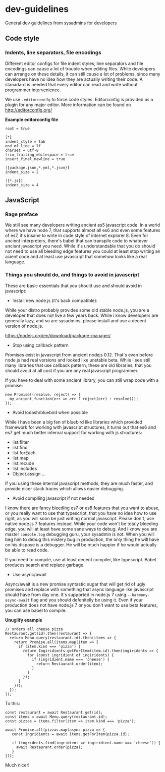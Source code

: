 # dev-guidelines

General dev guidelines from sysadmins for developers

## Code style

### Indents, line separators, file encodings

Different editor configs for file indent styles, line separators and file encodings
can cause a lot of trouble when editing files. While developers can arrange on these
details, it can still cause a lot of problems, since many developers have no idea
how they are actually writing their code. A stanadard is needed that every editor can
read and write without programmer intervenience.

We use `.editorconifg` to force code styles. Editorconfig is provided as a plugin for
any major editor. More information can be found on http://editorconfig.org/

**Example editorconfig file**

```
root = true

[*]
indent_style = tab
end_of_line = lf
charset = utf-8
trim_trailing_whitespace = true
insert_final_newline = true

[{package.json,*.yml,*.json}]
indent_size = 2

[{*.js}]
indent_size = 4
```

## JavaScript

### Rage preface

We still see many developers writing ancient es5 javascript code. In a world where
we have node 7, that supports almost all es6 and even some features of es7, it's
insane to write in code style of internet explorer 8. Even for ancient interpreters,
there's babel that can transpile code to whatever ancient javascript you need.
While it's understandable that you do should not need to use all bleeding edge features you
could at least stop writing an acient code and at least use javascript that somehow
looks like a real language.

### Things you should do, and things to avoid in javascript

These are basic essentials that you should use and should avoid in javascript:

- Install new node.js (it's back compatible):

While your distro probably provides some old stable node.js, you are a developer
that does not live a few years back. While i know developers are generally lazy,
and so are sysadmins, please install and use a decent version of node.js.

https://nodejs.org/en/download/package-manager/

- Stop using callback pattern

Promises exist in javascript from ancient nodejs 0.12. That's even before node.js
had real versions and looked like unstable beta. While i see still many libraries
that use callback pattern, these are old libraries, that you should avoid at all cost
if you are any real javascript programmer.

If you have to deal with some ancient library, you can still wrap code with a promise:

```
new Promise((resolve, reject) => {
  my_ancient_function(err => err ? reject(err) : resolve());
});
```

- Avoid lodash/bluebird when possible

While i have been a big fan of bluebird like libraries which provided framework for working
with javascript structures, it turns out that es6 and es7 get much better internal support
for working with js structures:

- list.filter
- list.find
- list.forEach
- list.map
- list.recude
- list.includes
- Object.assign
...

If you using these internal javascript methods, they are much faster, and provide nicer stack
traces which allows easier debugging.

- Avoid compiling javascript if not needed

I know there are fancy bleeding es7 or es8 features that you want to abuse, or you really want
to use that typescript, that you have no idea how to use right, as you will soon be just writing
normal javascript. Please don't, use native node.js 7 features instead. While your code won't be
totaly bleeding edge, you will at least have some sane ways to debug. And i know you are master
`console.log` debugging guru, your sysadmin is not. When you will beg him to debug this mistery
bug in production, the only thing he will have on his dispose is a debugger. He will be much happier
if he would actually be able to read code.

If you need to compile, use at least decent compiler, like typescript. Babel produces search and
replace garbage.

- Use async/await

Async/await is a new promise syntastic sugar that will get rid of ugly promises and replace with
something that async language like javascript should have from day one. It's supported in node.js 7
using `--harmony-async-await` flag and you should defenitelly be using it. Even if your production does
not have node.js 7 or you don't want to use beta features, you can use babel to compile.

**Unuglify example**

```
// orders all cheese pizza
Restaurant.get(id).then(restaurant => {
  return Menu.query(restaurant.id).then(items => {
    return Promise.all(items.map(item => {
      if (item.kind === 'pizza') {
        return Ingiridients.getForItem(item.id).then(ingiridents => {
          for (const ingridient of ingiridents) {
            if (ingridient.name === 'cheese') {
              return Restaurant.order(item);
            }
          }
        });
      }
    }));
  });
});
```

To this: 

```
const restaurant = await Restaurant.get(id);
const items = await Menu.query(restaurant.id);
const pizzas = items.filter(item => item.kind === 'pizza');

await Promise.all(pizzas.map(async pizza => {
   const ingridients = await Items.getForItem(pizza.id);
   
   if (ingridents.find(ingridient => ingiridient.name === 'cheese')) {
     await Restaurant.order(pizza);
   }
}));
```

Much nicer!
